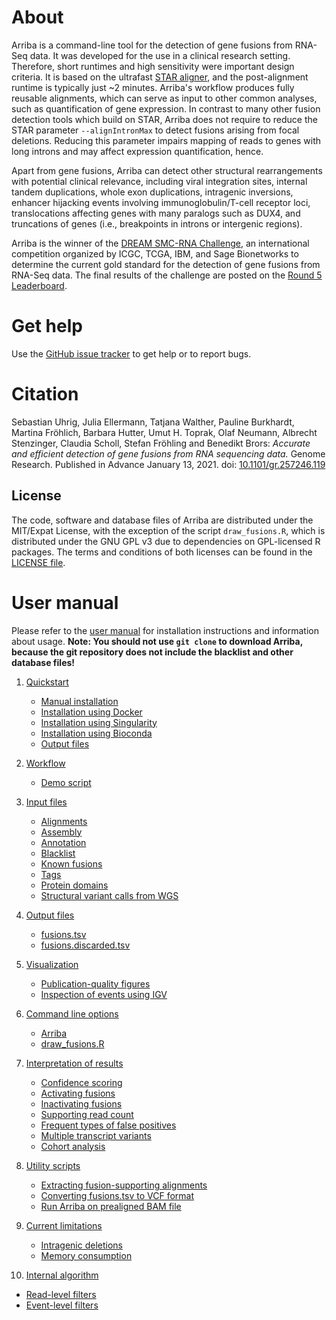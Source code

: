 About
=====

Arriba is a command-line tool for the detection of gene fusions from RNA-Seq data. It was developed for the use in a clinical research setting. Therefore, short runtimes and high sensitivity were important design criteria. It is based on the ultrafast [STAR aligner](https://github.com/alexdobin/STAR), and the post-alignment runtime is typically just ~2 minutes. Arriba's workflow produces fully reusable alignments, which can serve as input to other common analyses, such as quantification of gene expression. In contrast to many other fusion detection tools which build on STAR, Arriba does not require to reduce the STAR parameter `--alignIntronMax` to detect fusions arising from focal deletions. Reducing this parameter impairs mapping of reads to genes with long introns and may affect expression quantification, hence.

Apart from gene fusions, Arriba can detect other structural rearrangements with potential clinical relevance, including viral integration sites, internal tandem duplications, whole exon duplications, intragenic inversions, enhancer hijacking events involving immunoglobulin/T-cell receptor loci, translocations affecting genes with many paralogs such as DUX4, and truncations of genes (i.e., breakpoints in introns or intergenic regions).

Arriba is the winner of the [DREAM SMC-RNA Challenge](https://www.synapse.org/SMC_RNA), an international competition organized by ICGC, TCGA, IBM, and Sage Bionetworks to determine the current gold standard for the detection of gene fusions from RNA-Seq data. The final results of the challenge are posted on the [Round 5 Leaderboard](https://www.synapse.org/#!Synapse:syn2813589/wiki/588511).

Get help
========

Use the [GitHub issue tracker](https://github.com/suhrig/arriba/issues) to get help or to report bugs.

Citation
========

Sebastian Uhrig, Julia Ellermann, Tatjana Walther, Pauline Burkhardt, Martina Fröhlich, Barbara Hutter, Umut H. Toprak, Olaf Neumann, Albrecht Stenzinger, Claudia Scholl, Stefan Fröhling and Benedikt Brors: *Accurate and efficient detection of gene fusions from RNA sequencing data.* Genome Research. Published in Advance January 13, 2021. doi: [10.1101/gr.257246.119](https://doi.org/10.1101/gr.257246.119)

License
-------

The code, software and database files of Arriba are distributed under the MIT/Expat License, with the exception of the script `draw_fusions.R`, which is distributed under the GNU GPL v3 due to dependencies on GPL-licensed R packages. The terms and conditions of both licenses can be found in the [LICENSE file](https://raw.githubusercontent.com/suhrig/arriba/master/LICENSE).

User manual
===========

Please refer to the [user manual](http://arriba.readthedocs.io/en/latest/) for installation instructions and information about usage. **Note: You should not use `git clone` to download Arriba, because the git repository does not include the blacklist and other database files!**

1. [Quickstart](https://arriba.readthedocs.io/en/latest/quickstart/)

   - [Manual installation](https://arriba.readthedocs.io/en/latest/quickstart/#manual-installation)
   - [Installation using Docker](https://arriba.readthedocs.io/en/latest/quickstart/#installation-using-docker)
   - [Installation using Singularity](https://arriba.readthedocs.io/en/latest/quickstart/#installation-using-singularity)
   - [Installation using Bioconda](https://arriba.readthedocs.io/en/latest/quickstart/#installation-using-bioconda)
   - [Output files](https://arriba.readthedocs.io/en/latest/quickstart/#output-files)

2. [Workflow](https://arriba.readthedocs.io/en/latest/workflow/)

   - [Demo script](https://arriba.readthedocs.io/en/latest/workflow/#demo-script)

3. [Input files](https://arriba.readthedocs.io/en/latest/input-files/)

   - [Alignments](https://arriba.readthedocs.io/en/latest/input-files/#alignments)
   - [Assembly](https://arriba.readthedocs.io/en/latest/input-files/#assembly)
   - [Annotation](https://arriba.readthedocs.io/en/latest/input-files/#annotation)
   - [Blacklist](https://arriba.readthedocs.io/en/latest/input-files/#blacklist)
   - [Known fusions](https://arriba.readthedocs.io/en/latest/input-files/#known-fusions)
   - [Tags](https://arriba.readthedocs.io/en/latest/input-files/#tags)
   - [Protein domains](https://arriba.readthedocs.io/en/latest/input-files/#protein-domains)
   - [Structural variant calls from WGS](https://arriba.readthedocs.io/en/latest/input-files/#structural-variant-calls-from-wgs)

4. [Output files](https://arriba.readthedocs.io/en/latest/output-files/)
   
   - [fusions.tsv](https://arriba.readthedocs.io/en/latest/output-files/#fusionstsv)
   - [fusions.discarded.tsv](https://arriba.readthedocs.io/en/latest/output-files/#fusionsdiscardedtsv)

5. [Visualization](https://arriba.readthedocs.io/en/latest/visualization/)

   - [Publication-quality figures](https://arriba.readthedocs.io/en/latest/visualization/#publication-quality-figures)
   - [Inspection of events using IGV](https://arriba.readthedocs.io/en/latest/visualization/#inspection-of-events-using-igv)

6. [Command line options](https://arriba.readthedocs.io/en/latest/command-line-options/)

   - [Arriba](https://arriba.readthedocs.io/en/latest/command-line-options/#arriba)
   - [draw_fusions.R](https://arriba.readthedocs.io/en/latest/command-line-options/#draw_fusionsr)

7. [Interpretation of results](https://arriba.readthedocs.io/en/latest/interpretation-of-results/)

   - [Confidence scoring](https://arriba.readthedocs.io/en/latest/interpretation-of-results/#confidence-scoring)
   - [Activating fusions](https://arriba.readthedocs.io/en/latest/interpretation-of-results/#activating-fusions)
   - [Inactivating fusions](https://arriba.readthedocs.io/en/latest/interpretation-of-results/#inactivating-fusions)
   - [Supporting read count](https://arriba.readthedocs.io/en/latest/interpretation-of-results/#supporting-read-count)
   - [Frequent types of false positives](https://arriba.readthedocs.io/en/latest/interpretation-of-results/#frequent-types-of-false-positives)
   - [Multiple transcript variants](https://arriba.readthedocs.io/en/latest/interpretation-of-results/#multiple-transcript-variants)
   - [Cohort analysis](https://arriba.readthedocs.io/en/latest/interpretation-of-results/#cohort-analysis)

8. [Utility scripts](https://arriba.readthedocs.io/en/latest/utility-scripts/)

   - [Extracting fusion-supporting alignments](https://arriba.readthedocs.io/en/latest/utility-scripts/#extracting-fusion-supporting-alignments)
   - [Converting fusions.tsv to VCF format](https://arriba.readthedocs.io/en/latest/utility-scripts/#converting-fusionstsv-to-vcf-format)
   - [Run Arriba on prealigned BAM file](https://arriba.readthedocs.io/en/latest/utility-scripts/#run-arriba-on-prealigned-bam-file)

9. [Current limitations](https://arriba.readthedocs.io/en/latest/current-limitations/)
   
   - [Intragenic deletions](https://arriba.readthedocs.io/en/latest/current-limitations/#intragenic-deletions)
   - [Memory consumption](https://arriba.readthedocs.io/en/latest/current-limitations/#memory-consumption)

10. [Internal algorithm](https://arriba.readthedocs.io/en/latest/internal-algorithm/)

   - [Read-level filters](https://arriba.readthedocs.io/en/latest/internal-algorithm/#read-level-filters)
   - [Event-level filters](https://arriba.readthedocs.io/en/latest/internal-algorithm/#event-level-filters)

